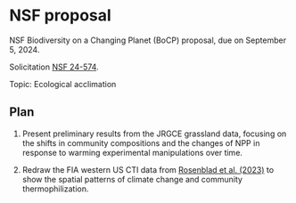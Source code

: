 # NSF proposal

NSF Biodiversity on a Changing Planet (BoCP) proposal, due on September 5, 2024.

Solicitation [NSF 24-574](https://new.nsf.gov/funding/opportunities/biodiversity-changing-planet-bocp).

Topic: Ecological acclimation

## Plan

1. Present preliminary results from the JRGCE grassland data, focusing on the shifts in community compositions and the changes of NPP in response to warming experimental manipulations over time.
  
1. Redraw the FIA western US CTI data from [Rosenblad et al. (2023)](https://doi.org/10.1073/pnas.2301754120) to show the spatial patterns of climate change and community thermophilization.
